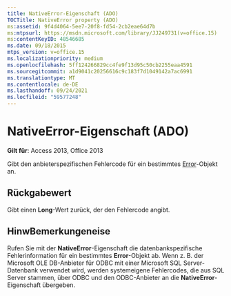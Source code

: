 ```yaml
---
title: NativeError-Eigenschaft (ADO)
TOCTitle: NativeError property (ADO)
ms:assetid: 9f4d4064-5ee7-20f8-fd54-2cb2eae64d7b
ms:mtpsurl: https://msdn.microsoft.com/library/JJ249731(v=office.15)
ms:contentKeyID: 48546685
ms.date: 09/18/2015
mtps_version: v=office.15
ms.localizationpriority: medium
ms.openlocfilehash: 5ff124266829cc4fe9f13d95c50cb2255eaa4591
ms.sourcegitcommit: a1d9041c20256616c9c183f7d1049142a7ac6991
ms.translationtype: MT
ms.contentlocale: de-DE
ms.lasthandoff: 09/24/2021
ms.locfileid: "59577248"
---
```

# <a name="nativeerror-property-ado"></a>NativeError-Eigenschaft (ADO)


**Gilt für**: Access 2013, Office 2013

Gibt den anbieterspezifischen Fehlercode für ein bestimmtes [Error](error-object-ado.md)-Objekt an.

## <a name="return-value"></a>Rückgabewert

Gibt einen **Long**-Wert zurück, der den Fehlercode angibt.

## <a name="remarks"></a>HinwBemerkungeneise

Rufen Sie mit der **NativeError**-Eigenschaft die datenbankspezifische Fehlerinformation für ein bestimmtes **Error**-Objekt ab. Wenn z. B. der Microsoft OLE DB-Anbieter für ODBC mit einer Microsoft SQL Server-Datenbank verwendet wird, werden systemeigene Fehlercodes, die aus SQL Server stammen, über ODBC und den ODBC-Anbieter an die **NativeError**-Eigenschaft übergeben.

